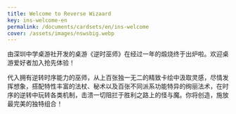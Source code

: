 ```yaml
---
title: Welcome to Reverse Wizaard
key: ins-welcome-en
permalink: /documents/cardsets/en/ins-welcome
cover: /assets/images/nswsbig.webp
---
```


由深圳中学桌游社开发的桌游《逆时巫师》在经过一年的煅烧终于出炉啦。欢迎桌游爱好者加入抢先体验！

<!--more-->

代入拥有逆转时序能力的巫师，从上百张独一无二的精致卡绘中汲取灵感，尽情发挥想象，搭配特性丰富的法杖、秘术以及百张不同派系功能特异的绚丽法术，在时序的逆转中玩转各类机制，击溃一切阻拦于胜利之路上的怪与魔。你将创造，施放最完美的独特组合！